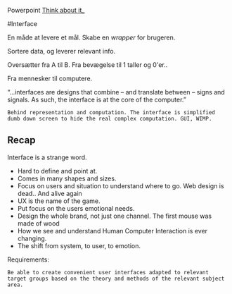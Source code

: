 Powerpoint [Think about it_](https://fronter.com/eaaa/links/files.phtml/294490375$223131790$/1st+semester/Interface+Design+Course/Week+1+-+The+evolution+of+Interface+Design/lesson1.pdf)

#Interface

En måde at levere et mål. Skabe en *wrapper* for brugeren.

Sortere data, og leverer relevant info.

Oversætter fra A til B. Fra bevægelse til 1 taller og 0'er..

Fra mennesker til computere.

“...interfaces are designs that combine – and translate between – signs and signals. As such, the interface is at the core of the computer.”

	Behind representation and computation. The interface is simplified dumb down screen to hide the real complex computation. GUI, WIMP.

## Recap

Interface is a strange word.
- Hard to define and point at.
- Comes in many shapes and sizes.
- Focus on users and situation to understand where to go.
Web design is dead.. And alive again
- UX is the name of the game.
- Put focus on the users emotional needs.
- Design the whole brand, not just one channel.
The first mouse was made of wood
- How we see and understand Human Computer Interaction is ever changing.
- The shift from system, to user, to emotion.



Requirements:

	Be able to create convenient user interfaces adapted to relevant target groups based on the theory and methods of the relevant subject area.
